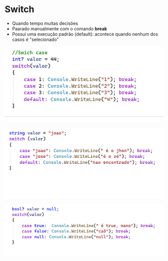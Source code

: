 # Switch
- Quando tempo muitas decisões
- Paarado manualmente com o comando **break**
- Possui uma execução padrão (default): acontece quando nenhum dos casos é "selecionado"

![](https://github.com/angelafrocha/CursoBalta/blob/master/Fundamentos/imagens/Swich1.png?raw=true)

![](https://github.com/angelafrocha/CursoBalta/blob/master/Fundamentos/imagens/swich2.png?raw=true)

![](https://github.com/angelafrocha/CursoBalta/blob/master/Fundamentos/imagens/swich3.png?raw=true)
